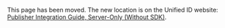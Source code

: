 This page has been moved. The new location is on the Unified ID website: [Publisher Integration Guide, Server-Only (Without SDK)](https://unifiedid.com/docs/guides/custom-publisher-integration).
